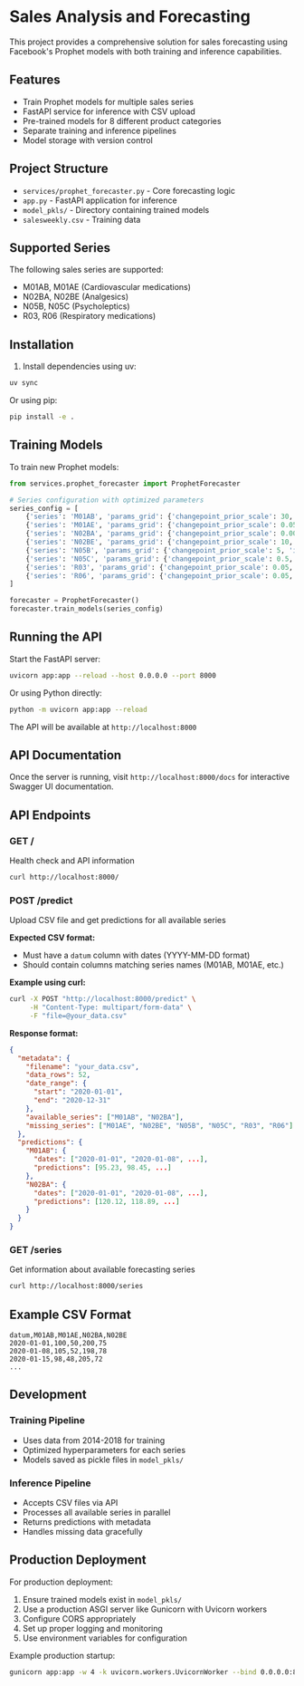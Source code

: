 # Sales Analysis and Forecasting

This project provides a comprehensive solution for sales forecasting using Facebook's Prophet models with both training and inference capabilities.

## Features

- Train Prophet models for multiple sales series
- FastAPI service for inference with CSV upload
- Pre-trained models for 8 different product categories
- Separate training and inference pipelines
- Model storage with version control

## Project Structure

- `services/prophet_forecaster.py` - Core forecasting logic
- `app.py` - FastAPI application for inference
- `model_pkls/` - Directory containing trained models
- `salesweekly.csv` - Training data

## Supported Series

The following sales series are supported:
- M01AB, M01AE (Cardiovascular medications)
- N02BA, N02BE (Analgesics)
- N05B, N05C (Psycholeptics)
- R03, R06 (Respiratory medications)

## Installation

1. Install dependencies using uv:
```bash
uv sync
```

Or using pip:
```bash
pip install -e .
```

## Training Models

To train new Prophet models:

```python
from services.prophet_forecaster import ProphetForecaster

# Series configuration with optimized parameters
series_config = [
    {'series': 'M01AB', 'params_grid': {'changepoint_prior_scale': 30, 'interval_width': 0.0005}},
    {'series': 'M01AE', 'params_grid': {'changepoint_prior_scale': 0.05, 'interval_width': 0.0005}},
    {'series': 'N02BA', 'params_grid': {'changepoint_prior_scale': 0.005, 'interval_width': 0.0005}},
    {'series': 'N02BE', 'params_grid': {'changepoint_prior_scale': 10, 'seasonality_prior_scale': 170, 'interval_width': 0.0005}},
    {'series': 'N05B', 'params_grid': {'changepoint_prior_scale': 5, 'interval_width': 0.0005}},
    {'series': 'N05C', 'params_grid': {'changepoint_prior_scale': 0.5, 'interval_width': 0.005}},
    {'series': 'R03', 'params_grid': {'changepoint_prior_scale': 0.05, 'seasonality_prior_scale': 160, 'interval_width': 0.0005}},
    {'series': 'R06', 'params_grid': {'changepoint_prior_scale': 0.05, 'seasonality_prior_scale': 120, 'interval_width': 0.0005}}
]

forecaster = ProphetForecaster()
forecaster.train_models(series_config)
```

## Running the API

Start the FastAPI server:

```bash
uvicorn app:app --reload --host 0.0.0.0 --port 8000
```

Or using Python directly:

```bash
python -m uvicorn app:app --reload
```

The API will be available at `http://localhost:8000`

## API Documentation

Once the server is running, visit `http://localhost:8000/docs` for interactive Swagger UI documentation.

## API Endpoints

### GET /
Health check and API information
```bash
curl http://localhost:8000/
```

### POST /predict
Upload CSV file and get predictions for all available series

**Expected CSV format:**
- Must have a `datum` column with dates (YYYY-MM-DD format)
- Should contain columns matching series names (M01AB, M01AE, etc.)

**Example using curl:**
```bash
curl -X POST "http://localhost:8000/predict" \
     -H "Content-Type: multipart/form-data" \
     -F "file=@your_data.csv"
```

**Response format:**
```json
{
  "metadata": {
    "filename": "your_data.csv",
    "data_rows": 52,
    "date_range": {
      "start": "2020-01-01",
      "end": "2020-12-31"
    },
    "available_series": ["M01AB", "N02BA"],
    "missing_series": ["M01AE", "N02BE", "N05B", "N05C", "R03", "R06"]
  },
  "predictions": {
    "M01AB": {
      "dates": ["2020-01-01", "2020-01-08", ...],
      "predictions": [95.23, 98.45, ...]
    },
    "N02BA": {
      "dates": ["2020-01-01", "2020-01-08", ...],
      "predictions": [120.12, 118.89, ...]
    }
  }
}
```

### GET /series
Get information about available forecasting series
```bash
curl http://localhost:8000/series
```

## Example CSV Format

```csv
datum,M01AB,M01AE,N02BA,N02BE
2020-01-01,100,50,200,75
2020-01-08,105,52,198,78
2020-01-15,98,48,205,72
...
```

## Development

### Training Pipeline
- Uses data from 2014-2018 for training
- Optimized hyperparameters for each series
- Models saved as pickle files in `model_pkls/`

### Inference Pipeline
- Accepts CSV files via API
- Processes all available series in parallel
- Returns predictions with metadata
- Handles missing data gracefully

## Production Deployment

For production deployment:

1. Ensure trained models exist in `model_pkls/`
2. Use a production ASGI server like Gunicorn with Uvicorn workers
3. Configure CORS appropriately
4. Set up proper logging and monitoring
5. Use environment variables for configuration

Example production startup:
```bash
gunicorn app:app -w 4 -k uvicorn.workers.UvicornWorker --bind 0.0.0.0:8000
```
